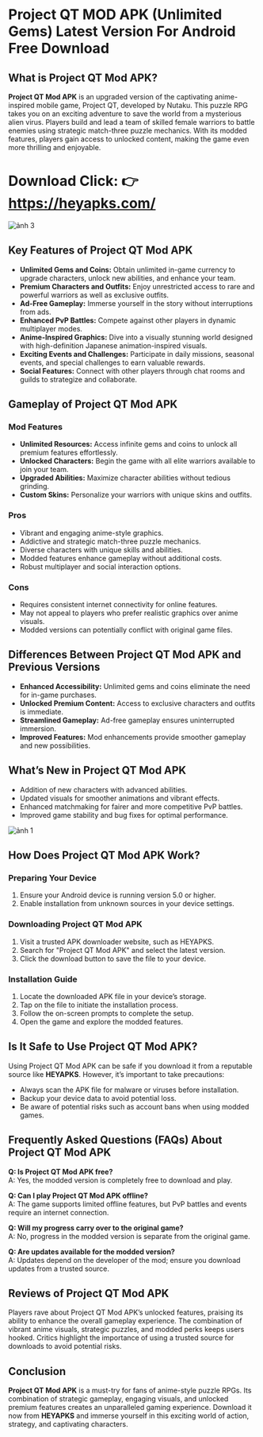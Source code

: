 # Project QT MOD APK (Unlimited Gems) Latest Version For Android Free Download

## What is Project QT Mod APK?

**Project QT Mod APK** is an upgraded version of the captivating anime-inspired mobile game, Project QT, developed by Nutaku. This puzzle RPG takes you on an exciting adventure to save the world from a mysterious alien virus. Players build and lead a team of skilled female warriors to battle enemies using strategic match-three puzzle mechanics. With its modded features, players gain access to unlocked content, making the game even more thrilling and enjoyable.

# Download Click: 👉 https://heyapks.com/
![ảnh 3](https://github.com/user-attachments/assets/a25b6a1a-9e9d-4eaf-8fcb-2cc0f27462bc)

## Key Features of Project QT Mod APK

- **Unlimited Gems and Coins:** Obtain unlimited in-game currency to upgrade characters, unlock new abilities, and enhance your team.
- **Premium Characters and Outfits:** Enjoy unrestricted access to rare and powerful warriors as well as exclusive outfits.
- **Ad-Free Gameplay:** Immerse yourself in the story without interruptions from ads.
- **Enhanced PvP Battles:** Compete against other players in dynamic multiplayer modes.
- **Anime-Inspired Graphics:** Dive into a visually stunning world designed with high-definition Japanese animation-inspired visuals.
- **Exciting Events and Challenges:** Participate in daily missions, seasonal events, and special challenges to earn valuable rewards.
- **Social Features:** Connect with other players through chat rooms and guilds to strategize and collaborate.


## Gameplay of Project QT Mod APK

### Mod Features
- **Unlimited Resources:** Access infinite gems and coins to unlock all premium features effortlessly.
- **Unlocked Characters:** Begin the game with all elite warriors available to join your team.
- **Upgraded Abilities:** Maximize character abilities without tedious grinding.
- **Custom Skins:** Personalize your warriors with unique skins and outfits.

### Pros
- Vibrant and engaging anime-style graphics.
- Addictive and strategic match-three puzzle mechanics.
- Diverse characters with unique skills and abilities.
- Modded features enhance gameplay without additional costs.
- Robust multiplayer and social interaction options.

### Cons
- Requires consistent internet connectivity for online features.
- May not appeal to players who prefer realistic graphics over anime visuals.
- Modded versions can potentially conflict with original game files.


## Differences Between Project QT Mod APK and Previous Versions

- **Enhanced Accessibility:** Unlimited gems and coins eliminate the need for in-game purchases.
- **Unlocked Premium Content:** Access to exclusive characters and outfits is immediate.
- **Streamlined Gameplay:** Ad-free gameplay ensures uninterrupted immersion.
- **Improved Features:** Mod enhancements provide smoother gameplay and new possibilities.


## What’s New in Project QT Mod APK

- Addition of new characters with advanced abilities.
- Updated visuals for smoother animations and vibrant effects.
- Enhanced matchmaking for fairer and more competitive PvP battles.
- Improved game stability and bug fixes for optimal performance.

![ảnh 1](https://github.com/user-attachments/assets/9c013238-3dd3-417a-82cc-2d5804833952)

## How Does Project QT Mod APK Work?

### Preparing Your Device
1. Ensure your Android device is running version 5.0 or higher.
2. Enable installation from unknown sources in your device settings.

### Downloading Project QT Mod APK
1. Visit a trusted APK downloader website, such as HEYAPKS.
2. Search for "Project QT Mod APK" and select the latest version.
3. Click the download button to save the file to your device.

### Installation Guide
1. Locate the downloaded APK file in your device’s storage.
2. Tap on the file to initiate the installation process.
3. Follow the on-screen prompts to complete the setup.
4. Open the game and explore the modded features.


## Is It Safe to Use Project QT Mod APK?

Using Project QT Mod APK can be safe if you download it from a reputable source like **HEYAPKS**. However, it’s important to take precautions:
- Always scan the APK file for malware or viruses before installation.
- Backup your device data to avoid potential loss.
- Be aware of potential risks such as account bans when using modded games.


## Frequently Asked Questions (FAQs) About Project QT Mod APK

**Q: Is Project QT Mod APK free?**  
A: Yes, the modded version is completely free to download and play.

**Q: Can I play Project QT Mod APK offline?**  
A: The game supports limited offline features, but PvP battles and events require an internet connection.

**Q: Will my progress carry over to the original game?**  
A: No, progress in the modded version is separate from the original game.

**Q: Are updates available for the modded version?**  
A: Updates depend on the developer of the mod; ensure you download updates from a trusted source.


## Reviews of Project QT Mod APK

Players rave about Project QT Mod APK’s unlocked features, praising its ability to enhance the overall gameplay experience. The combination of vibrant anime visuals, strategic puzzles, and modded perks keeps users hooked. Critics highlight the importance of using a trusted source for downloads to avoid potential risks.


## Conclusion

**Project QT Mod APK** is a must-try for fans of anime-style puzzle RPGs. Its combination of strategic gameplay, engaging visuals, and unlocked premium features creates an unparalleled gaming experience. Download it now from **HEYAPKS** and immerse yourself in this exciting world of action, strategy, and captivating characters.
